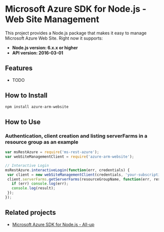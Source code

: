# Microsoft Azure SDK for Node.js - Web Site Management

This project provides a Node.js package that makes it easy to manage Microsoft Azure Web Site. Right now it supports:
- **Node.js version: 6.x.x or higher**
- **API version: 2016-03-01**

## Features

 - TODO

## How to Install

```bash
npm install azure-arm-website
```

## How to Use

### Authentication, client creation and listing serverFarms in a resource group as an example

 ```javascript
 var msRestAzure = require('ms-rest-azure');
 var webSiteManagementClient = require('azure-arm-website');
 
 // Interactive Login
 msRestAzure.interactiveLogin(function(err, credentials) {
  var client = new webSiteManagementClient(credentials, 'your-subscription-id');
  client.serverFarms.getServerFarms(resourceGroupName, function(err, result) {
    if (err) console.log(err);
    console.log(result);
  });
 });
 ```

## Related projects

- [Microsoft Azure SDK for Node.js - All-up](https://github.com/WindowsAzure/azure-sdk-for-node)
